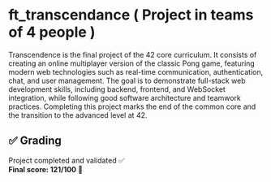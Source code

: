# ft_transcendance ( Project in teams of 4 people )

Transcendence is the final project of the 42 core curriculum. It consists of creating an online multiplayer version of the classic Pong game, featuring modern web technologies such as real-time communication, authentication, chat, and user management.
The goal is to demonstrate full-stack web development skills, including backend, frontend, and WebSocket integration, while following good software architecture and teamwork practices. Completing this project marks the end of the common core and the transition to the advanced level at 42.

## ✅ Grading

Project completed and validated ✅  
**Final score: 121/100 🎉**
